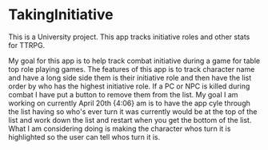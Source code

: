 # TakingInitiative
This is a University project. This app tracks initiative roles and other stats for TTRPG.

My goal for this app is to help track combat initiative during a game for table top role playing games. The features of this app is to track character name and have a long side
side them is their initiative role and then have the list order by who has the highest initiative role. If a PC or NPC is killed during combat I have put a button to remove them from the list. My goal I am working on currently April 20th {4:06} am is to have the app cyle through the list having so who's ever turn it was currently would be at the top of the list and work down the list and restart when you get the bottom of the list. What I am considering doing is making the character whos turn it is highlighted so the user can tell whos turn it is.
